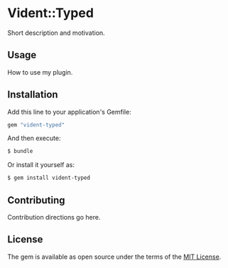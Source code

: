 # Vident::Typed
Short description and motivation.

## Usage
How to use my plugin.

## Installation
Add this line to your application's Gemfile:

```ruby
gem "vident-typed"
```

And then execute:
```bash
$ bundle
```

Or install it yourself as:
```bash
$ gem install vident-typed
```

## Contributing
Contribution directions go here.

## License
The gem is available as open source under the terms of the [MIT License](https://opensource.org/licenses/MIT).
